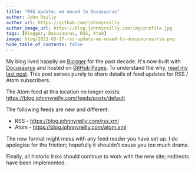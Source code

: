 ```yaml
---
title: "RSS update; we moved to Docusaurus"
author: John Reilly
author_url: https://github.com/johnnyreilly
author_image_url: https://blog.johnnyreilly.com/img/profile.jpg
tags: [Blogger, Docusaurus, RSS, Atom]
image: blog/2021-03-17-rss-update-we-moved-to-docusaurus/rss.png
hide_table_of_contents: false
---
```

My blog lived happily on [Blogger](https://icanmakethiswork.blogspot.com/) for the past decade.  It's now built with [Docusaurus](https://v2.docusaurus.io/) and hosted on [GitHub Pages](https://pages.github.com/). To understand the why, [read my last post](./2021-03-15-from-blogger-to-docusaurus.md). This post serves purely to share details of feed updates for RSS / Atom subscribers.

The Atom feed at this location no longer exists: https://blog.johnnyreilly.com/feeds/posts/default

The following feeds are new and different:
- RSS - https://blog.johnnyreilly.com/rss.xml
- Atom - https://blog.johnnyreilly.com/atom.xml

The new format might mess with any feed reader you have set up.  I do apologise for the friction; hopefully it shouldn't cause you too much drama.

Finally, all historic links should continue to work with the new site; redirects have been implemented.